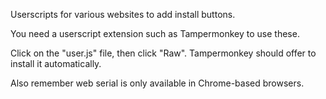 Userscripts for various websites to add install buttons.

You need a userscript extension such as Tampermonkey to use these.

Click on the "user.js" file, then click "Raw". Tampermonkey should
offer to install it automatically.

Also remember web serial is only available in Chrome-based browsers.
